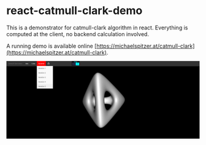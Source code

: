 # react-catmull-clark-demo
This is a demonstrator for catmull-clark algorithm in react. Everything is computed at the client, no backend calculation involved.

A running demo is available online [https://michaelspitzer.at/catmull-clark](https://michaelspitzer.at/catmull-clark).

![Catmull-Clark Demo](./catmull-clark.png)
